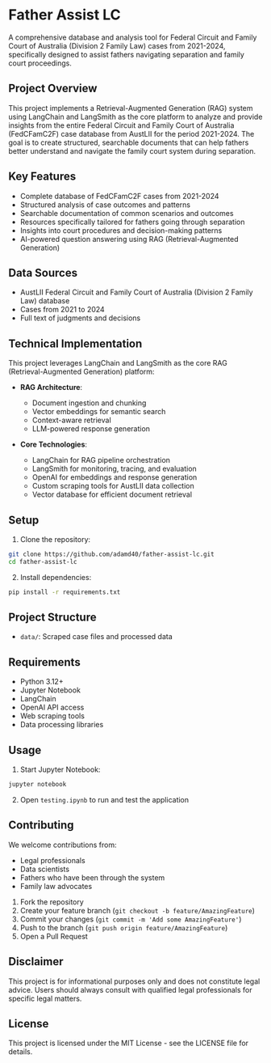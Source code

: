 # Father Assist LC

A comprehensive database and analysis tool for Federal Circuit and Family Court of Australia (Division 2 Family Law) cases from 2021-2024, specifically designed to assist fathers navigating separation and family court proceedings.

## Project Overview

This project implements a Retrieval-Augmented Generation (RAG) system using LangChain and LangSmith as the core platform to analyze and provide insights from the entire Federal Circuit and Family Court of Australia (FedCFamC2F) case database from AustLII for the period 2021-2024. The goal is to create structured, searchable documents that can help fathers better understand and navigate the family court system during separation.

## Key Features

- Complete database of FedCFamC2F cases from 2021-2024
- Structured analysis of case outcomes and patterns
- Searchable documentation of common scenarios and outcomes
- Resources specifically tailored for fathers going through separation
- Insights into court procedures and decision-making patterns
- AI-powered question answering using RAG (Retrieval-Augmented Generation)

## Data Sources

- AustLII Federal Circuit and Family Court of Australia (Division 2 Family Law) database
- Cases from 2021 to 2024
- Full text of judgments and decisions

## Technical Implementation

This project leverages LangChain and LangSmith as the core RAG (Retrieval-Augmented Generation) platform:

- **RAG Architecture**:
  - Document ingestion and chunking
  - Vector embeddings for semantic search
  - Context-aware retrieval
  - LLM-powered response generation

- **Core Technologies**:
  - LangChain for RAG pipeline orchestration
  - LangSmith for monitoring, tracing, and evaluation
  - OpenAI for embeddings and response generation
  - Custom scraping tools for AustLII data collection
  - Vector database for efficient document retrieval

## Setup

1. Clone the repository:
```bash
git clone https://github.com/adamd40/father-assist-lc.git
cd father-assist-lc
```

2. Install dependencies:
```bash
pip install -r requirements.txt
```

## Project Structure

- `data/`: Scraped case files and processed data


## Requirements

- Python 3.12+
- Jupyter Notebook
- LangChain
- OpenAI API access
- Web scraping tools
- Data processing libraries

## Usage

1. Start Jupyter Notebook:
```bash
jupyter notebook
```

2. Open `testing.ipynb` to run and test the application

## Contributing

We welcome contributions from:
- Legal professionals
- Data scientists
- Fathers who have been through the system
- Family law advocates

1. Fork the repository
2. Create your feature branch (`git checkout -b feature/AmazingFeature`)
3. Commit your changes (`git commit -m 'Add some AmazingFeature'`)
4. Push to the branch (`git push origin feature/AmazingFeature`)
5. Open a Pull Request

## Disclaimer

This project is for informational purposes only and does not constitute legal advice. Users should always consult with qualified legal professionals for specific legal matters.

## License

This project is licensed under the MIT License - see the LICENSE file for details. 